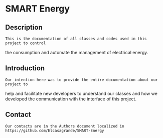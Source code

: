 SMART Energy
================================================

Description
------------
	This is the documentation of all classes and codes used in this project to control 
the consumption and automate the management of electrical energy.

Introduction
------------
	Our intention here was to provide the entire documentation about our project to
help and facilitate new developers to understand our classes and how we developed 
the communication with the interface of this project.
	
Contact
-------
	Our contacts are in the Authors document localized in https://github.com/Elcasagrande/SMART-Energy 